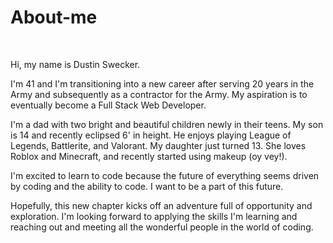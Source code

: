 # About-me
<br>
  <p>Hi, my name is Dustin Swecker.</p>
  <p>I'm 41 and I'm transitioning into a new career after serving 20 years in the Army and subsequently as a contractor for the Army. My aspiration is to eventually become a Full Stack Web Developer.</p>
  <p>I'm a dad with two bright and beautiful children newly in their teens. My son is 14 and recently eclipsed 6' in height. He enjoys playing League of Legends, Battlerite, and Valorant. My daughter just turned 13. She loves Roblox and Minecraft, and recently started using makeup (oy vey!).</p>
  <p>I'm excited to learn to code because the future of everything seems driven by coding and the ability to code. I want to be a part of this future.</p>
  <p>Hopefully, this new chapter kicks off an adventure full of opportunity and exploration. I'm looking forward to applying the skills I'm learning and reaching out and meeting     all the wonderful people in the world of coding.</p>
